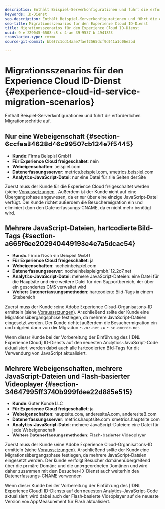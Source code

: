 ```yaml
---
description: Enthält Beispiel-Serverkonfigurationen und führt die erforderlichen Migrationsschritte auf.
keywords: ID-Dienst
seo-description: Enthält Beispiel-Serverkonfigurationen und führt die erforderlichen Migrationsschritte auf.
seo-title: Migrationsszenarios für den Experience Cloud ID-Dienst
title: Migrationsszenarios für den Experience Cloud ID-Dienst
uuid: 9 e 229045-6508-48 c 4-ae 39-9537 b 4941853
translation-type: tm+mt
source-git-commit: bb687c1cd14aae7faef2565dcf9d041a1c06e3bd

---
```



# Migrationsszenarios für den Experience Cloud ID-Dienst {#experience-cloud-id-service-migration-scenarios}

Enthält Beispiel-Serverkonfigurationen und führt die erforderlichen Migrationsschritte auf.

## Nur eine Webeigenschaft {#section-6ccfea84628d46c99507cb124e7f5445}

* **Kunde**: Firma Beispiel GmbH
* **Für Experience Cloud freigeschaltet**: nein
* **Webeigenschaften**: beispiel.com
* **Datenerfassungsserver**: metrics.beispiel.com, smetrics.beispiel.com
* **Analytics-JavaScript-Datei**: nur eine Datei für alle Seiten der Site

Zuerst muss der Kunde für die Experience Cloud freigeschaltet werden (siehe [Voraussetzungen](../../mcvid-reference/mcvid-requirements.md)). Außerdem ist der Kunde nicht auf eine Übergangsphase angewiesen, da er nur über eine einzige JavaScript-Datei verfügt. Der Kunde richtet außerdem die Besuchermigration ein und eliminiert dann den Datenerfassungs-CNAME, da er nicht mehr benötigt wird.

## Mehrere JavaScript-Dateien, hartcodierte Bild-Tags {#section-a665f6ee202940449198e4e7a5dcac54}

* **Kunde**: Firma Noch ein Beispiel GmbH
* **Für Experience Cloud freigeschaltet**: ja
* **Webeigenschaften**: nocheinbeispiel.com
* **Datenerfassungsserver**: nocheinbeispielgmbh.112.2o7.net
* **Analytics-JavaScript-Datei**: mehrere JavaScript-Dateien: eine Datei für die Hauptsite und eine weitere Datei für den Supportbereich, der über ein gesondertes CMS verwaltet wird
* **Weitere Datenerfassungsmethoden**: hartcodierte Bild-Tags in einem Sitebereich

Zuerst muss der Kunde seine Adobe Experience Cloud-Organisations-ID ermitteln (siehe [Voraussetzungen](../../mcvid-reference/mcvid-requirements.md)). Anschließend sollte der Kunde eine Migrationsübergangsphase festlegen, da mehrere JavaScript-Dateien eingesetzt werden. Der Kunde richtet außerdem die Besuchermigration ein und migriert dann von der Migration `*.2o7.net` zu `*.sc.omtrdc.net`.

Wenn dieser Kunde bei der Vorbereitung der Einführung des [!DNL Experience Cloud] ID-Diensts auf den neuesten Analytics-JavaScript-Code aktualisiert, werden dabei auch alle hartcodierten Bild-Tags für die Verwendung von JavaScript aktualisiert.

## Mehrere Webeigenschaften, mehrere JavaScript-Dateien und Flash-basierter Videoplayer {#section-34647995ff3740b999fdee22d885e515}

* **Kunde**: Guter Kunde LLC
* **Für Experience Cloud freigeschaltet**: ja
* **Webeigenschaften**: hauptsite.com, anderesiteA.com, anderesiteB.com
* **Datenerfassungsserver**: metrics.hauptsite.com, smetrics.hauptsite.com
* **Analytics-JavaScript-Datei**: mehrere JavaScript-Dateien: eine Datei für jede Webeigenschaft
* **Weitere Datenerfassungsmethoden**: Flash-basierter Videoplayer

Zuerst muss der Kunde seine Adobe Experience Cloud-Organisations-ID ermitteln (siehe [Voraussetzungen](../../mcvid-reference/mcvid-requirements.md)). Anschließend sollte der Kunde eine Migrationsübergangsphase festlegen, da mehrere JavaScript-Dateien eingesetzt werden. Der Kunde verfolgt Besucher domänenübergreifend über die primäre Domäne und die untergeordneten Domänen und wird daher zusammen mit dem Besucher-ID-Dienst auch weiterhin den Datenerfassungs-CNAME verwenden.

Wenn dieser Kunde bei der Vorbereitung der Einführung des [!DNL Experience Cloud] ID-Diensts auf den neuesten Analytics-JavaScript-Code aktualisiert, wird dabei auch der Flash-basierte Videoplayer auf die neueste Version von AppMeasurement für Flash aktualisiert.
